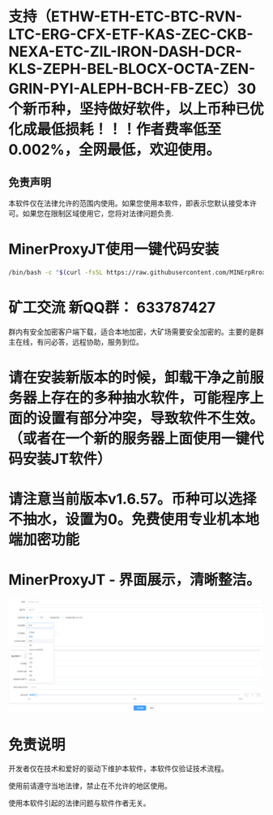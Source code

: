 # 支持（ETHW-ETH-ETC-BTC-RVN-LTC-ERG-CFX-ETF-KAS-ZEC-CKB-NEXA-ETC-ZIL-IRON-DASH-DCR-KLS-ZEPH-BEL-BLOCX-OCTA-ZEN-GRIN-PYI-ALEPH-BCH-FB-ZEC）30个新币种，坚持做好软件，以上币种已优化成最低损耗！！！作者费率低至0.002%，全网最低，欢迎使用。

<h2>免责声明</h2>
<p>本软件仅在法律允许的范围内使用。如果您使用本软件，即表示您默认接受本许可。如果您在限制区域使用它，您将对法律问题负责.</p>

# MinerProxyJT使用一键代码安装
```bash
/bin/bash -c "$(curl -fsSL https://raw.githubusercontent.com/MINErpRroxY/MinerProxyJT/main/install.sh)"
```

# 矿工交流 新QQ群：   633787427
群内有安全加密客户端下载，适合本地加密，大矿场需要安全加密的。主要的是群主在线，有问必答，远程协助，服务到位。
# 
# 请在安装新版本的时候，卸载干净之前服务器上存在的多种抽水软件，可能程序上面的设置有部分冲突，导致软件不生效。（或者在一个新的服务器上面使用一键代码安装JT软件）

# 
# 请注意当前版本v1.6.57。币种可以选择不抽水，设置为0。免费使用专业机本地端加密功能

# 

# MinerProxyJT - 界面展示，清晰整洁。

<p align="center">
    <img src="./JTminer.png" alt="Logo">
  </p>

# 免责说明
<p id="flsm">
开发者仅在技术和爱好的驱动下维护本软件，本软件仅验证技术流程。

使用前请遵守当地法律，禁止在不允许的地区使用。

使用本软件引起的法律问题与软件作者无关。
</p>
